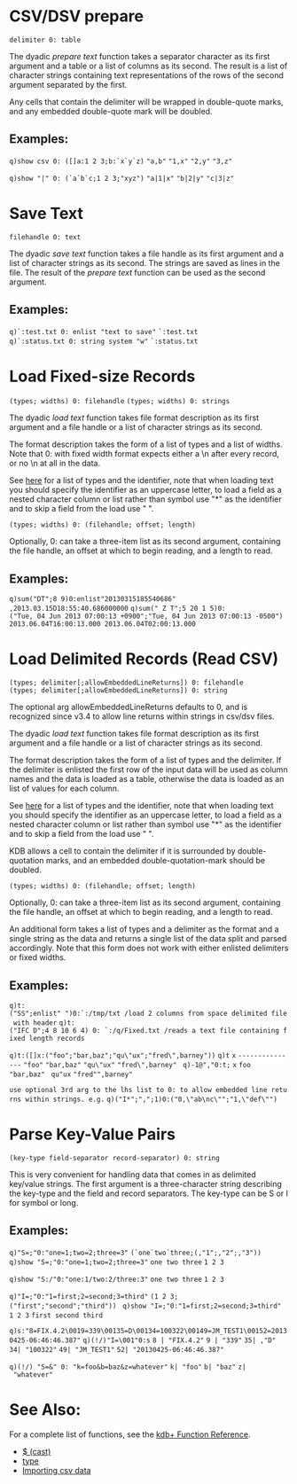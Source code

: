 CSV/DSV prepare
===============

`delimiter 0: table`

The dyadic *prepare text* function takes a separator character as its first argument and a table or a list of columns as its second. The result is a list of character strings containing text representations of the rows of the second argument separated by the first.

Any cells that contain the delimiter will be wrapped in double-quote marks, and any embedded double-quote mark will be doubled.

Examples:
---------

`` q)show csv 0: ([]a:1 2 3;b:`x`y`z) ``
`"a,b"`
`"1,x"`
`"2,y"`
`"3,z"`

`` q)show "|" 0: (`a`b`c;1 2 3;"xyz") ``
`"a|1|x"`
`"b|2|y"`
`"c|3|z"`

Save Text
=========

`filehandle 0: text`

The dyadic *save text* function takes a file handle as its first argument and a list of character strings as its second. The strings are saved as lines in the file. The result of the *prepare text* function can be used as the second argument.

Examples:
---------

`` q)`:test.txt 0: enlist "text to save" ``
`` `:test.txt ``
`` q)`:status.txt 0: string system "w" ``
`` `:status.txt ``

Load Fixed-size Records
=======================

`(types; widths) 0: filehandle`
`(types; widths) 0: strings`

The dyadic *load text* function takes file format description as its first argument and a file handle or a list of character strings as its second.

The format description takes the form of a list of types and a list of widths. Note that 0: with fixed width format expects either a \\n after every record, or no \\n at all in the data.

See [here](Reference/type "wikilink") for a list of types and the identifier, note that when loading text you should specify the identifier as an uppercase letter, to load a field as a nested character column or list rather than symbol use "\*" as the identifier and to skip a field from the load use " ".

`(types; widths) 0: (filehandle; offset; length)`

Optionally, 0: can take a three-item list as its second argument, containing the file handle, an offset at which to begin reading, and a length to read.

Examples:
---------

`q)sum("DT";8 9)0:enlist"20130315185540686"`
`,2013.03.15D18:55:40.686000000`
`q)sum(" Z T";5 20 1 5)0:("Tue, 04 Jun 2013 07:00:13 +0900";"Tue, 04 Jun 2013 07:00:13 -0500")`
`2013.06.04T16:00:13.000 2013.06.04T02:00:13.000`

Load Delimited Records (Read CSV)
=================================

`(types; delimiter[;allowEmbeddedLineReturns]) 0: filehandle`
`(types; delimiter[;allowEmbeddedLineReturns]) 0: string`

The optional arg allowEmbeddedLineReturns defaults to 0, and is recognized since v3.4 to allow line returns within strings in csv/dsv files.

The dyadic *load text* function takes file format description as its first argument and a file handle or a list of character strings as its second.

The format description takes the form of a list of types and the delimiter. If the delimiter is enlisted the first row of the input data will be used as column names and the data is loaded as a table, otherwise the data is loaded as an list of values for each column.

See [here](Reference/type "wikilink") for a list of types and the identifier, note that when loading text you should specify the identifier as an uppercase letter, to load a field as a nested character column or list rather than symbol use "\*" as the identifier and to skip a field from the load use " ".

KDB allows a cell to contain the delimiter if it is surrounded by double-quotation marks, and an embedded double-quotation-mark should be doubled.

`(types; widths) 0: (filehandle; offset; length)`

Optionally, 0: can take a three-item list as its second argument, containing the file handle, an offset at which to begin reading, and a length to read.

An additional form takes a list of types and a delimiter as the format and a single string as the data and returns a single list of the data split and parsed accordingly. Note that this form does not work with either enlisted delimiters or fixed widths.

Examples:
---------

`` q)t:("SS";enlist" ")0:`:/tmp/txt /load 2 columns from space delimited file with header ``
`` q)t:("IFC D";4 8 10 6 4) 0: `:/q/Fixed.txt /reads a text file containing fixed length records ``

`q)t:([]x:("foo";"bar,baz";"qu\"ux";"fred\",barney"))`
`q)t`
`x`
`---------------`
`"foo"`
`"bar,baz"`
`"qu\"ux"`
`"fred\",barney" `
`q)-1@","0:t;`
`x`
`foo`
`"bar,baz" `
`qu"ux`
`"fred"",barney"`

`use optional 3rd arg to the lhs list to 0: to allow embedded line returns within strings. e.g.`
`q)("I*";",";1)0:("0,\"ab\nc\"";"1,\"def\"")`

Parse Key-Value Pairs
=====================

`(key-type field-separator record-separator) 0: string`

This is very convenient for handling data that comes in as delimited key/value strings. The first argument is a three-character string describing the key-type and the field and record separators. The key-type can be S or I for symbol or long.

Examples:
---------

`q)"S=;"0:"one=1;two=2;three=3"`
`` (`one`two`three;(,"1";,"2";,"3")) ``
`q)show "S=;"0:"one=1;two=2;three=3"`
`one two three`
`1 2 3`

`q)show "S:/"0:"one:1/two:2/three:3"`
`one two three`
`1 2 3`

`q)"I=;"0:"1=first;2=second;3=third"`
`(1 2 3;("first";"second";"third")) `
`q)show "I=;"0:"1=first;2=second;3=third"`
`1 2 3`
`first second third`

`q)s:"8=FIX.4.2\0019=339\00135=D\00134=100322\00149=JM_TEST1\00152=20130425-06:46:46.387"`
`q)(!/)"I=\001"0:s`
`8 | "FIX.4.2"`
`9 | "339"`
`35| ,"D"`
`34| "100322"`
`49| "JM_TEST1"`
`52| "20130425-06:46:46.387"`

`q)(!/) "S=&" 0: "k=foo&b=baz&z=whatever"`
`k| "foo"`
`b| "baz"`
`z| "whatever"`

See Also:
=========

For a complete list of functions, see the [kdb+ Function Reference](Reference "wikilink").

-   [$ (cast)](Reference/DollarSign "wikilink")
-   [type](Reference/type "wikilink")
-   [Importing csv data](Cookbook/UsingKdb#HowdoIimportaCSVfileintoatable "wikilink")

